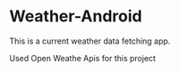 # Weather-Android
This is a current weather data fetching app.

Used Open Weathe Apis for this project
